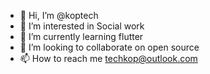- 👋 Hi, I’m @koptech
- 👀 I’m interested in Social work
- 🌱 I’m currently learning flutter
- 💞️ I’m looking to collaborate on open source
- 📫 How to reach me techkop@outlook.com

<!---
koptech/koptech is a ✨ special ✨ repository because its `README.md` (this file) appears on your GitHub profile.
You can click the Preview link to take a look at your changes.
--->
